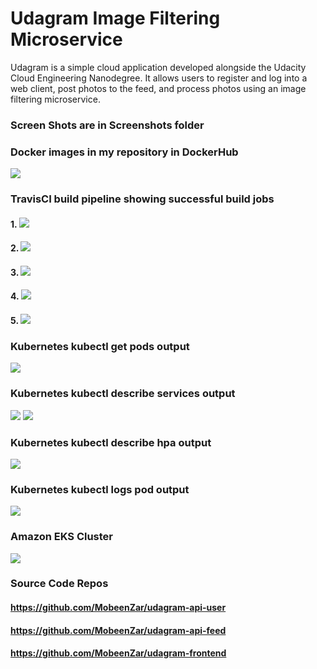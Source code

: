# Udagram Image Filtering Microservice

Udagram is a simple cloud application developed alongside the Udacity Cloud Engineering Nanodegree. It allows users to register and log into a web client, post photos to the feed, and process photos using an image filtering microservice.


### Screen Shots are in Screenshots folder

### Docker images in my repository in DockerHub
![](./Screenshots/docker_hub_repo.png)


### TravisCI build pipeline showing successful build jobs

#### 1. ![](./Screenshots/travis_api_feed.PNG)

#### 2. ![](./Screenshots/travis_api_feed_2.png)

#### 3. ![](./Screenshots/travis_api_user.png)

#### 4. ![](./Screenshots/travis_frontend.png)

#### 5. ![](./Screenshots/travis_api_reverse_proxy.png)


### Kubernetes kubectl get pods output
![](./Screenshots/podsDeployed.png)


### Kubernetes kubectl describe services output
![](./Screenshots/describeServices.PNG)
![](./Screenshots/describeServices2.PNG)


### Kubernetes kubectl describe hpa output
![](./Screenshots/describe_hpa_output.PNG)


### Kubernetes kubectl logs pod output
![](./Screenshots/kubectl_logs.PNG)


### Amazon EKS Cluster
![](./Screenshots/eks_cluster.png)

### Source Code Repos
#### https://github.com/MobeenZar/udagram-api-user
#### https://github.com/MobeenZar/udagram-api-feed
#### https://github.com/MobeenZar/udagram-frontend




